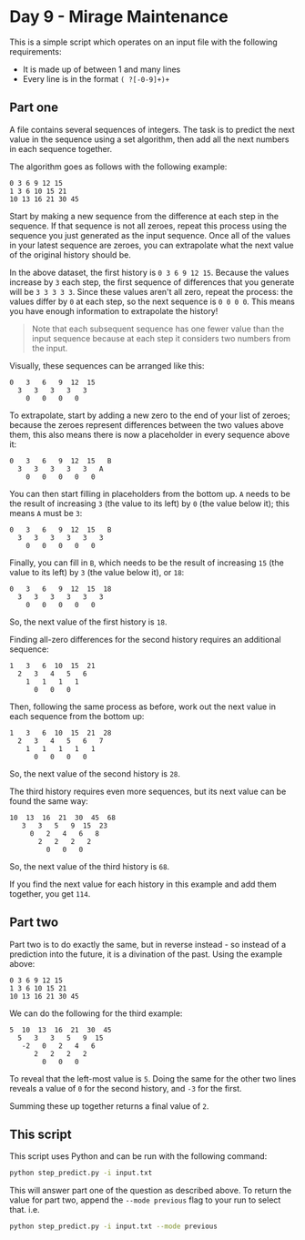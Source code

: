 # Day 9 - Mirage Maintenance

This is a simple script which operates on an input file with the following requirements:

* It is made up of between 1 and many lines
* Every line is in the format `( ?[-0-9]+)+`

## Part one

A file contains several sequences of integers. The task is to predict the next value in the
sequence using a set algorithm, then add all the next numbers in each sequence together.

The algorithm goes as follows with the following example:

```text
0 3 6 9 12 15
1 3 6 10 15 21
10 13 16 21 30 45
```

Start by making a new sequence from the difference at each step in the sequence. If that
sequence is not all zeroes, repeat this process using the sequence you just generated as the
input sequence. Once all of the values in your latest sequence are zeroes, you can extrapolate
what the next value of the original history should be.

In the above dataset, the first history is `0 3 6 9 12 15`. Because the values increase by `3`
each step, the first sequence of differences that you generate will be `3 3 3 3 3`. Since these
values aren't all zero, repeat the process: the values differ by `0` at each step, so the next
sequence is `0 0 0 0`. This means you have enough information to extrapolate the history!

> Note that each subsequent sequence has one fewer value than the input sequence because at
> each step it considers two numbers from the input.

Visually, these sequences can be arranged like this:

```text
0   3   6   9  12  15
  3   3   3   3   3
    0   0   0   0
```

To extrapolate, start by adding a new zero to the end of your list of zeroes; because the zeroes
represent differences between the two values above them, this also means there is now a
placeholder in every sequence above it:

```text
0   3   6   9  12  15   B
  3   3   3   3   3   A
    0   0   0   0   0
```

You can then start filling in placeholders from the bottom up. `A` needs to be the result of
increasing `3` (the value to its left) by `0` (the value below it); this means `A` must be `3`:

```text
0   3   6   9  12  15   B
  3   3   3   3   3   3
    0   0   0   0   0
```

Finally, you can fill in `B`, which needs to be the result of increasing `15` (the value to its
left) by `3` (the value below it), or `18`:

```text
0   3   6   9  12  15  18
  3   3   3   3   3   3
    0   0   0   0   0
```

So, the next value of the first history is `18`.

Finding all-zero differences for the second history requires an additional sequence:

```text
1   3   6  10  15  21
  2   3   4   5   6
    1   1   1   1
      0   0   0
```

Then, following the same process as before, work out the next value in each sequence from the
bottom up:

```text
1   3   6  10  15  21  28
  2   3   4   5   6   7
    1   1   1   1   1
      0   0   0   0
```

So, the next value of the second history is `28`.

The third history requires even more sequences, but its next value can be found the same way:

```text
10  13  16  21  30  45  68
   3   3   5   9  15  23
     0   2   4   6   8
       2   2   2   2
         0   0   0
```

So, the next value of the third history is `68`.

If you find the next value for each history in this example and add them together, you get `114`.

## Part two

Part two is to do exactly the same, but in reverse instead - so instead of a prediction into the
future, it is a divination of the past. Using the example above:

```text
0 3 6 9 12 15
1 3 6 10 15 21
10 13 16 21 30 45
```

We can do the following for the third example:

```text
5  10  13  16  21  30  45
  5   3   3   5   9  15
   -2   0   2   4   6
      2   2   2   2
        0   0   0
```

To reveal that the left-most value is `5`. Doing the same for the other two lines reveals a value
of `0` for the second history, and `-3` for the first.

Summing these up together returns a final value of `2`.

## This script

This script uses Python and can be run with the following command:

```bash
python step_predict.py -i input.txt
```

This will answer part one of the question as described above. To return the value for part two,
append the `--mode previous` flag to your run to select that. i.e.

```bash
python step_predict.py -i input.txt --mode previous
```
